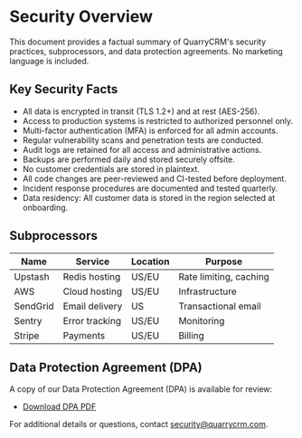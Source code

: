 # Security Overview

This document provides a factual summary of QuarryCRM's security practices, subprocessors, and data protection agreements. No marketing language is included.

## Key Security Facts
- All data is encrypted in transit (TLS 1.2+) and at rest (AES-256).
- Access to production systems is restricted to authorized personnel only.
- Multi-factor authentication (MFA) is enforced for all admin accounts.
- Regular vulnerability scans and penetration tests are conducted.
- Audit logs are retained for all access and administrative actions.
- Backups are performed daily and stored securely offsite.
- No customer credentials are stored in plaintext.
- All code changes are peer-reviewed and CI-tested before deployment.
- Incident response procedures are documented and tested quarterly.
- Data residency: All customer data is stored in the region selected at onboarding.

## Subprocessors
| Name         | Service         | Location      | Purpose                |
|--------------|----------------|--------------|------------------------|
| Upstash      | Redis hosting  | US/EU        | Rate limiting, caching |
| AWS          | Cloud hosting  | US/EU        | Infrastructure         |
| SendGrid     | Email delivery | US           | Transactional email    |
| Sentry       | Error tracking | US/EU        | Monitoring             |
| Stripe       | Payments       | US/EU        | Billing                |

## Data Protection Agreement (DPA)
A copy of our Data Protection Agreement (DPA) is available for review:
- [Download DPA PDF](https://quarrycrm.com/legal/dpa.pdf)

For additional details or questions, contact security@quarrycrm.com.

